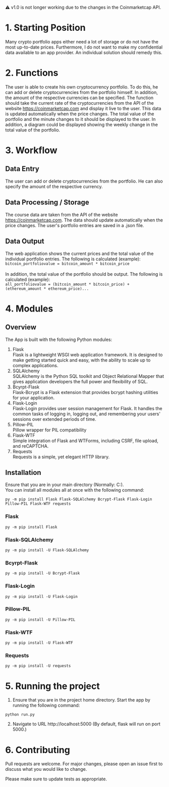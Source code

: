 :warning: v1.0 is not longer working due to the changes in the Coinmarketcap API.

# 1. Starting Position

Many crypto portfolio apps either need a lot of storage or do not have the most up-to-date prices. Furthermore, I do not want to make my confidential data available to an app provider. An individual solution should remedy this.

# 2. Functions

The user is able to create his own cryptocurrency portfolio. To do this, he can add or delete cryptocurrencies from the portfolio himself. In addition, the amount of the respective currencies can be specified. The function should take the current rate of the cryptocurrencies from the API of the website https://coinmarketcap.com and display it live to the user. This data is updated automatically when the price changes. The total value of the portfolio and the minute changes to it should be displayed to the user. In addition, a diagram could be displayed showing the weekly change in the total value of the portfolio.

# 3. Workflow

## Data Entry

The user can add or delete cryptocurrencies from the portfolio. He can also specify the amount of the respective currency.

## Data Processing / Storage

The course data are taken from the API of the website https://coinmarketcap.com. The data should update automatically when the price changes. The user's portfolio entries are saved in a .json file.

## Data Output

The web application shows the current prices and the total value of the individual portfolio entries. The following is calculated (example):\
`bitcoin_portfoliovalue = bitcoin_amount * bitcoin_price`<br><br>
In addition, the total value of the portfolio should be output. The following is calculated (example):\
`all_portfoliovalue = (bitcoin_amount * bitcoin_price) + (ethereum_amount * ethereum_price)...`

# 4. Modules

## Overview

The App is built with the following Python modules:

1. Flask\
   Flask is a lightweight WSGI web application framework. It is designed to make getting started quick and easy, with the ability to scale up to complex applications.
2. SQLAlchemy\
   SQLAlchemy is the Python SQL toolkit and Object Relational Mapper that gives application developers the full power and flexibility of SQL.
3. Bcyrpt-Flask\
   Flask-Bcrypt is a Flask extension that provides bcrypt hashing utilities for your application.
4. Flask-Login\
   Flask-Login provides user session management for Flask. It handles the common tasks of logging in, logging out, and remembering your users' sessions over extended periods of time.
5. Pillow-PIL\
   Pillow wrapper for PIL compatibility
6. Flask-WTF\
   Simple integration of Flask and WTForms, including CSRF, file upload, and reCAPTCHA.
7. Requests\
   Requests is a simple, yet elegant HTTP library.

## Installation

Ensure that you are in your main directory (Normally: C:\).\
You can install all modules all at once with the following command:

```
py -m pip install Flask Flask-SQLAlchemy Bcrypt-Flask Flask-Login Pillow-PIL Flask-WTF requests

```

### Flask

```
py -m pip install Flask

```

### Flask-SQLAlchemy

```
py -m pip install -U Flask-SQLAlchemy
```

### Bcyrpt-Flask

```
py -m pip install -U Bcrypt-Flask
```

### Flask-Login

```
py -m pip install -U Flask-Login
```

### Pillow-PIL

```
py -m pip install -U Pillow-PIL
```

### Flask-WTF

```
py -m pip install -U Flask-WTF
```

### Requests

```
py -m pip install -U requests
```

# 5. Running the project

1. Ensure that you are in the project home directory. Start the app by running the following command:

```
python run.py
```

2. Navigate to URL http://localhost:5000 (By default, flask will run on port 5000.)

# 6. Contributing

Pull requests are welcome. For major changes, please open an issue first to discuss what you would like to change.

Please make sure to update tests as appropriate.
